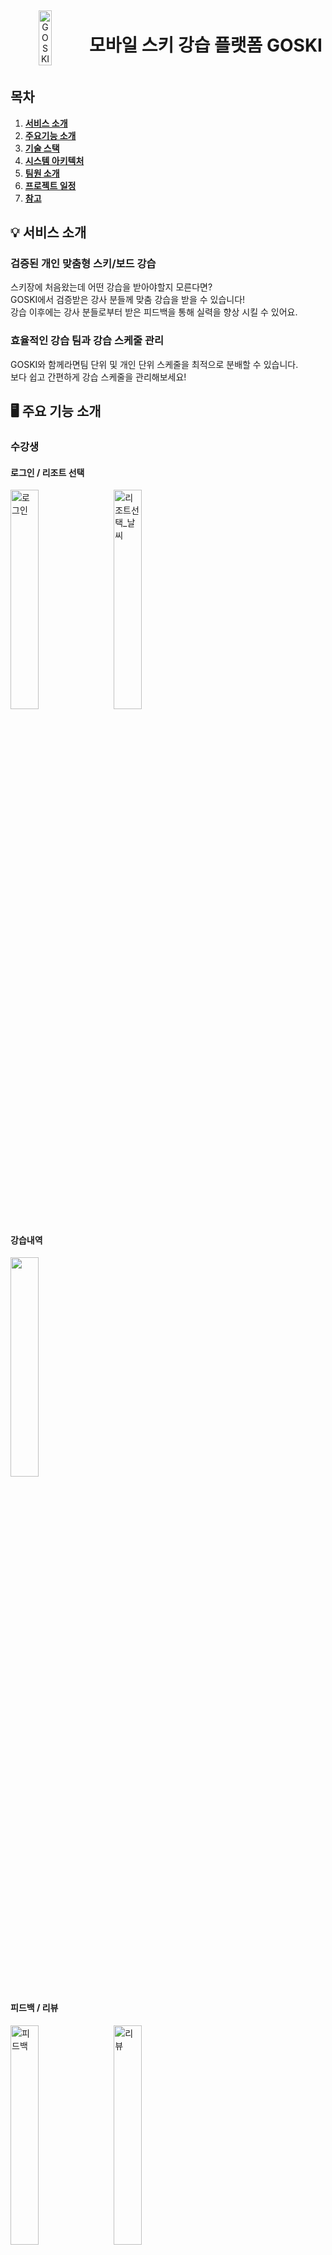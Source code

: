 <div align="center" style="display: flex; align-items: center; justify-content: center;">
    <img src="exec/images/goski-student-logo.png" alt="GOSKI" style="width: 20%; height: 20%;">
    <h1 style="margin-left: 20px;">모바일 스키 강습 플랫폼 GOSKI</h1>
</div>


## 목차


1. [**서비스 소개**](#1)
2. [**주요기능 소개**](#2)
3. [**기술 스택**](#3)
4. [**시스템 아키텍처**](#4)
5. [**팀원 소개**](#5)
6. [**프로젝트 일정**](#6)
7. [**참고**](#7)


<div id="1"></div>

## 💡 서비스 소개

### 검증된 개인 맞춤형 스키/보드 강습
스키장에 처음왔는데 어떤 강습을 받아야할지 모른다면? <br>
GOSKI에서 검증받은 강사 분들께 맞춤 강습을 받을 수 있습니다! <br>
강습 이후에는 강사 분들로부터 받은 피드백을 통해 실력을 향상 시킬 수 있어요.

### 효율적인 강습 팀과 강습 스케줄 관리
GOSKI와 함께라면팀 단위 및 개인 단위 스케줄을 최적으로 분배할 수 있습니다. <br>
보다 쉽고 간편하게 강습 스케줄을 관리해보세요! 

<div id="2"></div>

## 🖥️ 주요 기능 소개

### 수강생

#### 로그인 / 리조트 선택
<img src="exec/images/student_gif/수강생_01_로그인.gif" alt="로그인" style="width: 30%; margin-right:10px;"> <img src="exec/images/student_gif/수강생_03_메인화면_리조트_선택_및_날씨.gif" alt="리조트선택_날씨" style="width: 30%;">


#### 강습내역
<img src="exec/images/student_gif/수강생_04_강습내역.gif" style="width: 30%;">

#### 피드백 / 리뷰

<img src="exec/images/student_gif/수강생_05_강습내역_피드백.gif" alt="피드백" style="width: 30%;  margin-right:10px;">
<img src="exec/images/student_gif/수강생_06_강습내역_리뷰.gif" alt="리뷰" style="width: 30%;">


#### 강사 프로필
<img src="exec/images/student_gif/수강생_08_강습내역_강사프로필.gif" alt="강사 프로필" style="width: 30%;">

#### 강습 예약 / 강습 취소
<img src="exec/images/student_gif/수강생_11_강습예약.gif" alt="강습예약"  style="width: 30%; margin-right:10px;">
<img src="exec/images/student_gif/수강생_07_강습내역_예약취소.gif" alt="예약취소" style="width: 30%;">

#### 결제 내역
<img src="exec/images/student_gif/수강생_09_결제내역.gif" alt="결제내역" style="width: 30%; margin-right:10px;">

#### 알림 / 실시간 쪽지
<img src="exec/images/student_gif/수강생_12_알림.gif" alt="알림"   style="width: 30%;  margin-right:10px;">
<img src="exec/images/student_gif/수강생_14_쪽지.gif" alt="쪽지 보내기" style="width: 30%;">

#### 알림 설정
<img src="exec/images/student_gif/수강생_13_알림_설정.gif" alt="알림 설정"   style="width: 30%;">


### 강사

#### 로그인 화면
<img src="exec/images/instructor_gif/강사_01_로그인.gif" alt="강사 로그인" style="width: 30%;">

#### 일정 확인 / 실시간 강습 예약
<img src="exec/images/instructor_gif/강사_02_일정_확인.gif" alt="강습 내역" style="width : 30%; margin-right:10px;">
<img src="exec/images/instructor_gif/강사_03_실시간 강습_예약.gif" alt="실시간 강습 예약"style="width: 30%;">

#### 알림 
<img src="exec/images/instructor_gif/강사_04_알림.gif" alt="알림" style="width: 30%;">  

#### 강습 내역 / 피드백 작성
<img src="exec/images/instructor_gif/강사_06_강습_내역.gif" alt="강습 내역" style="width : 30%; margin-right:10px;">
<img src="exec/images/instructor_gif/강사_07_피드백_작성.gif" alt="피드백 작성"style="width: 30%;">


#### 리뷰 내역
<img src="exec/images/instructor_gif/강사_05_리뷰_내역.gif" alt="리뷰 내역" style="width: 30%;">  

<div id="3"></div>

## 🛠️ 기술 스택
<img src="https://img.shields.io/badge/Java-007396?style=for-the-badge&logo=Java&logoColor=#007396" style="height : auto; margin-left : 10px; margin-right : 10px;"/> <img src="https://img.shields.io/badge/Spring Boot-6DB33F?style=for-the-badge&logo=Spring Boot&logoColor=white" style="height : auto; margin-left : 10px; margin-right : 10px;"/> 
<img src="https://img.shields.io/badge/JSON Web Tokens-000000?style=for-the-badge&logo=JSON Web Tokens&logoColor=white" style="height : auto; margin-left : 10px; margin-right : 10px;"/> 
<img src="https://img.shields.io/badge/Spring Security-6DB33F?style=for-the-badge&logo=Spring Security&logoColor=white" style="height : auto; margin-left : 10px; margin-right : 10px;"/> 
<br>
<img src="https://img.shields.io/badge/Amazon EC2-F38020?style=for-the-badge&logo=Amazon EC2&logoColor=white" style="height : auto; margin-left : 10px; margin-right : 10px;"/>
<img src="https://img.shields.io/badge/Amazon S3-569A31?style=for-the-badge&logo=Amazon S3&logoColor=white" style="height : auto; margin-left : 10px; margin-right : 10px;"/>
<img src="https://img.shields.io/badge/mysql-4479A1.svg?style=for-the-badge&logo=mysql&logoColor=white" style="height : auto; margin-left : 10px; margin-right : 10px;"/>
<img src="https://img.shields.io/badge/redis-%23DD0031.svg?style=for-the-badge&logo=redis&logoColor=white" style="height : auto; margin-left : 10px; margin-right : 10px;"/>
<br>
<img src="https://img.shields.io/badge/Flutter-02569B?style=for-the-badge&logo=Flutter&logoColor=white" style="height : auto; margin-left : 10px; margin-right : 10px;"/> 
<img src="https://img.shields.io/badge/Dart-0175C2?style=for-the-badge&logo=Dart&logoColor=black" style="height : auto; margin-left : 10px; margin-right : 10px;"/>
<img src="https://img.shields.io/badge/firebase-%23039BE5.svg?style=for-the-badge&logo=firebase" style="height : auto; margin-left : 10px; margin-right : 10px;"/>
<br>
<img src="https://img.shields.io/badge/Gradle-02303A?style=for-the-badge&logo=Gradle&logoColor=white" style="height : auto; margin-left : 10px; margin-right : 10px;"/> <img src="https://img.shields.io/badge/Nginx-009639?style=for-the-badge&logo=NGINX&logoColor=white" style="height : auto; margin-left : 10px; margin-right : 10px;"/> <img src="https://img.shields.io/badge/Docker-2496ED?style=for-the-badge&logo=Docker&logoColor=white" style="height : auto; margin-left : 10px; margin-right : 10px;"/> <img src="https://img.shields.io/badge/Jenkins-D24939?style=for-the-badge&logo=Jenkins&logoColor=white" style="height : auto; margin-left : 10px; margin-right : 10px;"/> 
<br>
<img src="https://img.shields.io/badge/Jira-0052CC?style=for-the-badge&logo=Jira&logoColor=white" style="height : auto; margin-left : 10px; margin-right : 10px;"/> <img src="https://img.shields.io/badge/GitLab-FCA121?style=for-the-badge&logo=GitLab&logoColor=white" style="height : auto; margin-left : 10px; margin-right : 10px;"/> <br/>

<h4><details><summary><b> 상세 기술스택 및 버전 </b> </summary>

| 구분       | 기술스택            | 상세내용               | 버전      |
|----------|-----------------|--------------------|---------|
| 공통       | 형상관리            | Gitlab             | \-      |
|          | 이슈관리            | Jira               | \-      |
|          | 커뮤니케이션          | Mattermost, Notion | \-      |
| BackEnd  | DB              | MariaDB            | 11.3.2  |
|          |                 | JPA                | \-      |
|          |                 | Redis              | 7.2.4   |
|          | Java            | JDK-17             | 17.0.10 |
|          | Spring          | Spring             |         |
|          |                 | Spring Boot        | 3.2.4   |
|          |                 | Spring Security    | \-      |
|          | IDE             | IntelliJ           |         |
|          | Cloud Storage   | AWS S3             | \-      |
|          | Build           | Gradle             | 8.7     |
| FrontEnd | Flutter         |                    | \-      |
|          | DART            |                    | \-      |
|          | Firebase        |                    |         |
| Server   | 서버            | AWS EC2             | \-      |
|          | 플랫폼            | Ubuntu             |         |
|          | 배포              | Docker             |         |
|          | 배포              | Jenkins            |         |

</details>


<div id="4"></div>

## 🗂️ 시스템 아키텍처
<img src="exec/images/goski-architecture.png" alt="시스템 아키텍처">

<div id="5"></div>

## 👪 팀원 소개

<table>
    <tr>
        <td height="140px" align="center">
            <img src="exec/images/고승민.png" width="140px" /> <br> 고승민 <br>(Team Leader) </a> <br></td>
        <td height="140px" align="center"> 
            <img src="exec/images/송준석.png" width="140px" /> <br> 송준석 <br>(Front-End) </a> <br></td>
        <td height="140px" align="center"> 
            <img src="exec/images/최지찬.png" width="140px"  /> <br> 최지찬 <br>(Front-End) </a> <br></td>
        <td height="140px" align="center"> 
            <img src="exec/images/고정원.png" width="140px" /> <br> 고정원 <br>(Back-End) </a> <br></td>
        <td height="140px" align="center"> 
            <img src="exec/images/임종율.png" width="140px" /> <br> 임종율 <br>(Back-End) </a> <br></td>
        <td height="140px" align="center"> 
            <img src="exec/images/장승호.png" width="140px" /> <br> 장승호 <br>(Back-End) </a> <br></td>
    </tr>
    <tr>
        <td align="center">강습 예약 페이지 UI<br>결제 페이지 UI<br>팀 목록 UI<br>강사 목록 UI<br>강사/팀 상세페이지 UI
        <td align="center">로그인 페이지 UI<br> 회원가입 페이지 UI <br> FCM 연동 <br> 알림 설정 UI <br> 강사 스케줄 랜더링 <br> 스케줄 세부정보 UI
        <td align="center">메인 페이지 UI<br>강습 내역 UI<br>결제 내역 UI<br>피드백 UI<br> 쪽지 UI <br> 리조트 날씨 API 연동
        <td align="center">Infra<br>회원 관리 API<br>강습 내역 API<br> 스케줄 API<br>
        <td align="center">카카오 API 기반 결제 API<br>사장 정산 및 정산내역 조회 API<br>강사프로필 및 리조트 조회 API<br>codeF API 기반 계좌 실명 인증 기능
        <td align="center">팀 API <br> 피드백 및 리뷰 API<br> FCM 알림기능
    </tr>
</table>


<div id="6"></div>

## 📆 프로젝트 일정

### 2024.04.08 ~ 2024.05.20

- 기획 및 설계 : 2024.04.08 - 2024.04.13
- 프로젝트 구현 : 2024.04.14 - 2024.05.12
- QA 및 산출물 정리 : 2024.05.13 - 2024.05.20


<div id="7"></div>

## 참고
